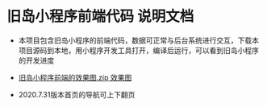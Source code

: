 # 旧岛小程序前端代码 说明文档


* 本项目包含旧岛小程序的前端代码，数据可正常与后台系统进行交互，下载本项目源码到本地，用小程序开发工具打开，编译后运行，可以看到旧岛小程序的开发进度

* [旧岛小程序前端的效果图.zip 效果图](https://github.com/Xiao01/old_island/blob/master/旧岛小程序前端的效果图.zip)

* 2020.7.31版本首页的导航可上下翻页

